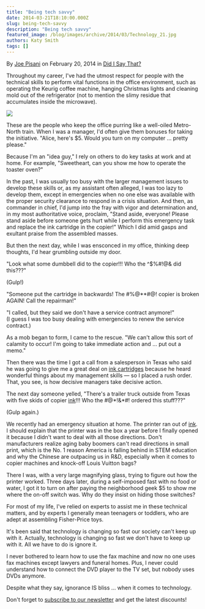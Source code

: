 ```yaml
---
title: "Being tech savvy"
date: 2014-03-21T18:10:00.000Z
slug: being-tech-savvy
description: "Being tech savvy"
featured_image: /blog/images/archive/2014/03/Technology_21.jpg
authors: Katy Smith
tags: []
---
```


By [Joe Pisani](http://www.stratfordstar.com/author/stratford-star/ "View all posts by Joe Pisani") on February 20, 2014 in [Did I Say That?](http://www.stratfordstar.com/category/opinion/did-i-say-that/ "View all posts in Did I Say That?")

Throughout my career, I've had the utmost respect for people with the technical skills to perform vital functions in the office environment, such as operating the Keurig coffee machine, hanging Christmas lights and cleaning mold out of the refrigerator (not to mention the slimy residue that accumulates inside the microwave).

[![](/blog/images/archive/2014/03/Technology_21.jpg)](/blog/images/archive/2014/03/Technology%5F21.jpg)

These are the people who keep the office purring like a well-oiled Metro-North train. When I was a manager, I'd often give them bonuses for taking the initiative. "Alice, here's $5\. Would you turn on my computer … pretty please."

Because I'm an "idea guy," I rely on others to do key tasks at work and at home. For example, "Sweetheart, can you show me how to operate the toaster oven?"

In the past, I was usually too busy with the larger management issues to develop these skills or, as my assistant often alleged, I was too lazy to develop them, except in emergencies when no one else was available with the proper security clearance to respond in a crisis situation. And then, as commander in chief, I'd jump into the fray with vigor and determination and, in my most authoritative voice, proclaim, "Stand aside, everyone! Please stand aside before someone gets hurt while I perform this emergency task and replace the ink cartridge in the copier!" Which I did amid gasps and exultant praise from the assembled masses.

But then the next day, while I was ensconced in my office, thinking deep thoughts, I'd hear grumbling outside my door.

"Look what some dumbbell did to the copier!!! Who the ^$%#!@& did this???"

(Gulp!)

"Someone put the cartridge in backwards! The #%@\*\*#@! copier is broken AGAIN! Call the repairman!"

"I called, but they said we don't have a service contract anymore!"  
(I guess I was too busy dealing with emergencies to renew the service contract.)

As a mob began to form, I came to the rescue. "We can't allow this sort of calamity to occur! I'm going to take immediate action and … put out a memo."

Then there was the time I got a call from a salesperson in Texas who said he was going to give me a great deal on [ink cartridges](https://www.tomatoink.com/) because he heard wonderful things about my management skills — so I placed a rush order. That, you see, is how decisive managers take decisive action.

The next day someone yelled, "There's a trailer truck outside from Texas with five skids of copier [ink](https://www.tomatoink.com/)!!! Who the #@\*!&\*#! ordered this stuff???"

(Gulp again.)

We recently had an emergency situation at home. The printer ran out of [ink](https://www.tomatoink.com/). I should explain that the printer was in the box a year before I finally opened it because I didn't want to deal with all those directions. Don't manufacturers realize aging baby boomers can't read directions in small print, which is the No. 1 reason America is falling behind in STEM education and why the Chinese are outpacing us in R&D, especially when it comes to copier machines and knock-off Louis Vuitton bags?

There I was, with a very large magnifying glass, trying to figure out how the printer worked. Three days later, during a self-imposed fast with no food or water, I got it to turn on after paying the neighborhood geek $5 to show me where the on-off switch was. Why do they insist on hiding those switches?

For most of my life, I've relied on experts to assist me in these technical matters, and by experts I generally mean teenagers or toddlers, who are adept at assembling Fisher-Price toys.

It's been said that technology is changing so fast our society can't keep up with it. Actually, technology is changing so fast we don't have to keep up with it. All we have to do is ignore it.

I never bothered to learn how to use the fax machine and now no one uses fax machines except lawyers and funeral homes. Plus, I never could understand how to connect the DVD player to the TV set, but nobody uses DVDs anymore.

Despite what they say, ignorance IS bliss … when it comes to technology.

Don't forget to [subscribe to our newsletter](https://www.tomatoink.com/welcome/subscribe) and get the latest discounts!
